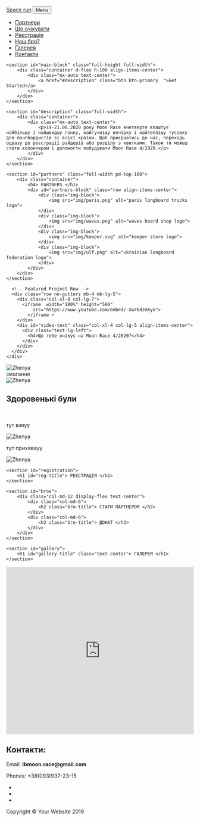<!DOCTYPE html>
<html lang="en">

<head>

  <meta charset="utf-8">
  <meta name="viewport" content="width=device-width, initial-scale=1, shrink-to-fit=no">
  <meta name="description" content="">
  <meta name="author" content="">

  <title>Moon Race</title>

  <!-- Bootstrap core CSS -->
  <link href="css/bootstrap.min.css" rel="stylesheet">

  <!-- Custom fonts for this template -->
  <link href="css/all.min.css" rel="stylesheet">
  <link href="https://fonts.googleapis.com/css?family=Varela+Round" rel="stylesheet">

  <!-- Custom styles for this template -->
  <link href="css/style.css" rel="stylesheet">

</head>

<body id="page-top">

  <!-- Navigation -->
  <nav class="navbar navbar-expand-lg navbar-light fixed-top" id="mainNav">
    <div class="container">
      <a class="navbar-brand  " href="#page-top">Space run</a>
      <button class="navbar-toggler navbar-toggler-right" type="button">
        Menu
        <i class="fas fa-bars"></i>
      </button>
      <div class="collapse navbar-collapse" id="navbarResponsive">
        <ul class="navbar-nav ml-auto">
          <li class="nav-item">
            <a class="nav-link  " href="#partners">Партнери</a>
          </li>
          <li class="nav-item">
            <a class="nav-link  " href="#video">Що очікувати</a>
          </li>
          <li class="nav-item">
            <a class="nav-link  " href="#registration">Реєстрація</a>
          </li>
		  <li class="nav-item">
            <a class="nav-link  " href="#bros">Наш бро?</a>
          </li>
		  <li class="nav-item">
            <a class="nav-link  " href="#gallery">Галерея</a>
          </li>
		  <li class="nav-item">
            <a class="nav-link  " href="#contacts">Контакти</a>
          </li>
        </ul>
      </div>
    </div>
  </nav>
  
	<section id="main-block" class="full-height full-width">
		<div class="container d-flex h-100 align-items-center">
			<div class="mx-auto text-center">
				<a href="#description" class="btn btn-primary  ">Get Started</a>
			</div>
		</div>
	</section>
  
	<section id="description" class="full-width">
		<div class="container">
			<div class="mx-auto text-center">
				<p>19-21.06.2020 року Moon Race вчетверте влаштує найбільшу і найшвидшу гонку, найгучнішу вечірку і найтеплішу тусовку для лонгбордистів зі всієї країни. Щоб приєднатись до нас, переходь одразу до реєстрації райдерів або розділу з квитками. Також ти можеш стати волонтером і допомогти побудувати Moon Race 4/2020.</p>
			</div>
		</div>
	</section>
	
	<section id="partners" class="full-width pd-top-100">
		<div class="container">
			<h4> PARTNERS </h1>
			<div id="partners-block" class="row align-items-center">
				<div class="img-block">
					<img src="img/paris.png" alt="paris longboard trucks logo">
				</div>
				<div class="img-block">
					<img src="img/waves.png" alt="waves board shop logo">
				</div>
				<div class="img-block">
					<img src="img/keeper.svg" alt="keeper store logo">
				</div>
				<div class="img-block">
					<img src="img/ulf.png" alt="ukrainian longboard federation logo">
				</div>
			</div>
		</div>
	</section>

  <!-- Projects Section -->
  <section id="video" class="bg-light pd-top-100">
    <div class="container align-items-center">

      <!-- Featured Project Row -->
      <div class="row no-gutters mb-4 mb-lg-5">
        <div class="col-xl-8 col-lg-7">
		  <iframe  width="100%" height="500"
			  src="https://www.youtube.com/embed/-Xwr6dJmXyo">
			</iframe >
        </div>
        <div id="video-text" class="col-xl-4 col-lg-5 align-items-center">
          <div class="text-lg-left">
            <h4>Що тебе очікує на Moon Race 4/2020?</h4>
          </div>
        </div>
      </div>
    </div>
  </section>
	<section id="place" class="full-width">
		<div id="place-container" class="container col-md-12 display-flex">
			<div class="col-md-5">
				<div class="place-img-block">
					<img src="img/vert1.jpg" alt="Zhenya">
					<div class="place-front-view">
						<div class="place-view-bg"></div>
						<span class="place-view-text">змагання</span>
					</div>
				</div>
			</div>
			<div class="col-md-7">
				<div class="place-img-block">
					<img src="img/big-hor1.jpg" class="default" alt="Zhenya">
					<div class="change">
						<h2>Здоровенькі були</h2>
						</br>
						<p>тут взяуу</p>
					</div>
				</div>
				<div class="col-md-12 display-flex">
					<div class="col-md-6">
						<div class="place-img-block">
							<img src="img/big-hor2.jpg" class="default" alt="Zhenya">
							<div class="change">
								<p>тут прихавауу</p>
							</div>
						</div>
					</div>
					<div class="col-md-6">
						<div class="place-img-block">
							<img src="img/dance.jpg" class="default" alt="Zhenya">
						</div>
					</div>
				</div>
			</div>
		</div>
	</section>
	
	<section id="registration">
		<h1 id="reg-title"> РЕЄСТРАЦІЯ </h1>
	</section>
	
	<section id="bros">
		<div class="col-md-12 display-flex text-center">
			<div class="col-md-6">
				<h2 class="bro-title"> СТАТИ ПАРТНЕРОМ </h2>
			</div>
			<div class="col-md-6">	
				<h2 class="bro-title"> ДОНАТ </h2>
			</div>
		</div>
	</section>
  
	<section id="gallery">
		<h1 id="gallery-title" class="text-center"> ГАЛЕРЕЯ </h1>
	</section>

  <section id="contacts">
	<div class="container display-flex">
		<div class="col-sm-8">
			<iframe style="width:100%;" src="https://www.google.com/maps/embed?pb=!1m24!1m12!1m3!1d3022.3789669138528!2d30.518171716907442!3d50.43164446862468!2m3!1f0!2f0!3f0!3m2!1i1024!2i768!4f13.1!4m9!3e2!4m3!3m2!1d50.4322093!2d30.516669399999998!4m3!3m2!1d50.4311528!2d30.521680399999997!5e0!3m2!1sen!2sua!4v1457736869310" width="600" height="450" frameborder="0" allowfullscreen=""></iframe>		</div>
		<div class="col-sm-4 cont-info">
			<h2> Контакти: </h2>
			<p><i class="fa fa-envelope-o"></i>
			   Email: <strong class="green">lbmoon.race@gmail.com</strong>
			</p>
			<p><i class="fa fa-phone"></i>
						   Phones:  +38(093)937-23-15
			</p>
			<ul class="list-unstyled list-inline list-social-icons social-contacts">
				<li>
					<a href="https://www.facebook.com/LbKSchool/" target="_blank"><i class="fa fa-facebook-square fa-2x"></i></a>
				</li>
				<li>
					<a href="http://vk.com/lbkschool" target="_blank"><i class="fa fa-vk fa-fw fa-2x"></i></a>
				</li>
				<li>
					<a href="https://instagram.com/lbkschool" target="_blank"><i class="fa fa-instagram fa-fw fa-2x"></i></a>
				</li>
			</ul>
		</div>
	</div>
</section>

  <!-- Footer -->
  <footer class="bg-black small text-center text-white-50">
    <div class="container">
      Copyright &copy; Your Website 2019
    </div>
  </footer>
  
  <script src="js/jquery.min.js"></script>
  <script src="js/main.js"></script>
  <!-- <script src="vendor/bootstrap/js/bootstrap.bundle.min.js"></script>
   
  <script src="js/grayscale.js"></script> -->

</body>

</html>
